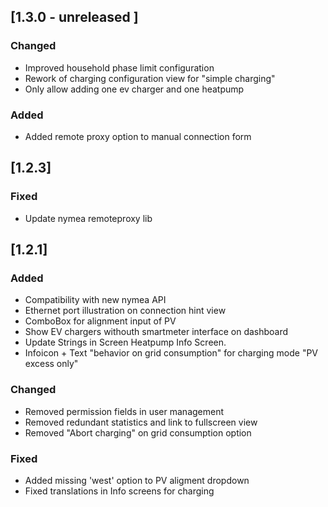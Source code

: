 ## [1.3.0 - unreleased ]
### Changed
- Improved household phase limit configuration
- Rework of charging configuration view for "simple charging" 
- Only allow adding one ev charger and one heatpump 

### Added
- Added remote proxy option to manual connection form

## [1.2.3]
### Fixed
- Update nymea remoteproxy lib 

## [1.2.1]
### Added
- Compatibility with new nymea API 
- Ethernet port illustration on connection hint view 
- ComboBox for alignment input of PV 
- Show EV chargers withouth smartmeter interface on dashboard
- Update Strings in Screen Heatpump Info Screen.
- Infoicon + Text "behavior on grid consumption" for charging mode "PV excess only"

### Changed
- Removed permission fields in user management
- Removed redundant statistics and link to fullscreen view
- Removed "Abort charging" on grid consumption option

### Fixed
- Added missing 'west' option to PV aligment dropdown
- Fixed translations in Info screens for charging

